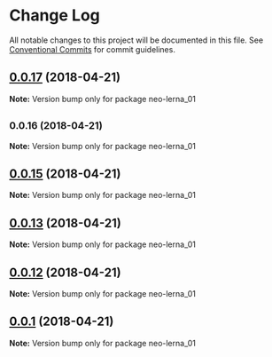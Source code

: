 # Change Log

All notable changes to this project will be documented in this file.
See [Conventional Commits](https://conventionalcommits.org) for commit guidelines.

<a name="0.0.17"></a>
## [0.0.17](https://github.com/soluteli/learn-lerna_fixed/compare/v0.0.16...v0.0.17) (2018-04-21)




**Note:** Version bump only for package neo-lerna_01

<a name="0.0.16"></a>
## <small>0.0.16 (2018-04-21)</small>





**Note:** Version bump only for package neo-lerna_01

<a name="0.0.15"></a>
## [0.0.15](https://github.com/soluteli/learn-lerna_fixed/compare/v0.0.14...v0.0.15) (2018-04-21)




**Note:** Version bump only for package neo-lerna_01

<a name="0.0.13"></a>
## [0.0.13](https://github.com/soluteli/learn-lerna_fixed/compare/v0.0.12...v0.0.13) (2018-04-21)




**Note:** Version bump only for package neo-lerna_01

<a name="0.0.12"></a>
## [0.0.12](https://github.com/soluteli/learn-lerna_fixed/compare/v0.0.11...v0.0.12) (2018-04-21)




**Note:** Version bump only for package neo-lerna_01

<a name="0.0.1"></a>
## [0.0.1](https://github.com/soluteli/learn-lerna_fixed/compare/v0.0.1-0...v0.0.1) (2018-04-21)




**Note:** Version bump only for package neo-lerna_01

